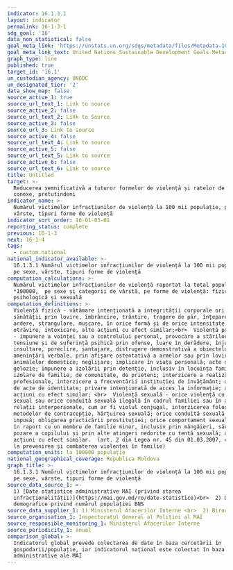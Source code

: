 ```yaml
---
indicator: 16.1.3.1
layout: indicator
permalink: 16-1-3-1
sdg_goal: '16'
data_non_statistical: false
goal_meta_link: 'https://unstats.un.org/sdgs/metadata/files/Metadata-16-01-03.pdf '
goal_meta_link_text: United Nations Sustainable Development Goals Metadata (PDF 217 KB)
graph_type: line
published: true
target_id: '16.1'
un_custodian_agency: UNODC
un_designated_tier: '2'
data_show_map: false
source_active_1: true
source_url_text_1: Link to source
source_active_2: false
source_url_text_2: Link to Source
source_active_3: false
source_url_3: Link to source
source_active_4: false
source_url_text_4: Link to source
source_active_5: false
source_url_text_5: Link to source
source_active_6: false
source_url_text_6: Link to source
title: Untitled
target: >-
  Reducerea semnificativă a tuturor formelor de violență și ratelor de deces
  conexe, pretutindeni
indicator_name: >-
  Numărul victimelor infracțiunilor de violență la 100 mii populație, pe sexe,
  vârste, tipuri forme de violență
indicator_sort_order: 16-01-03-01
reporting_status: complete
previous: 16-1-3
next: 16-1-4
tags:
  - custom.national
national_indicator_available: >-
  16.1.3.1 Numărul victimelor infracțiunilor de violență la 100 mii populație,
  pe sexe, vârste, tipuri forme de violență
computation_calculations: >-
  Numărul victimelor infracțiunilor de violență raportat la total populație
  *100000,  pe sexe și categorii de vârstă, pe forme de violență: fizică,
  psihologică și sexuală
computation_definitions: >-
  Violență fizică - vătămare intenționată a integrității corporale ori a
  sănătății prin lovire, îmbrâncire, trântire, tragere de păr, înțepare, tăiere,
  ardere, strangulare, mușcare, în orice formă și de orice intensitate, prin
  otrăvire, intoxicare, alte acțiuni cu efect similar;<br>  Violență psihologică
  - impunere a voinței sau a controlului personal, provocare a stărilor de
  tensiune și de suferință psihică prin ofense, luare în derâdere, înjurare,
  insultare, poreclire, șantajare, distrugere demonstrativă a obiectelor, prin
  amenințări verbale, prin afișare ostentativă a armelor sau prin lovire a
  animalelor domestice; neglijare; implicare în viața personală; acte de
  gelozie; impunere a izolării prin detenție, inclusiv în locuința familială;
  izolare de familie, de comunitate, de prieteni; interzicere a realizării
  profesionale, interzicere a frecventării instituției de învățământ; deposedare
  de acte de identitate; privare intenționată de acces la informație; alte
  acțiuni cu efect similar; <br>  Violență sexuală - orice violență cu caracter
  sexual sau orice conduită sexuală ilegală în cadrul familiei sau în alte
  relații interpersonale, cum ar fi violul conjugal, interzicerea folosirii
  metodelor de contracepție, hărțuirea sexuală; orice conduită sexuală nedorită,
  impusă; obligarea practicării prostituției; orice comportament sexual ilegal
  în raport cu un membru de familie minor, inclusiv prin mângâieri, sărutări,
  pozare a copilului și prin alte atingeri nedorite cu tentă sexuală; alte
  acțiuni cu efect similar.  (art. 2 din Legea nr. 45 din 01.03.2007, cu privire
  la prevenirea și combaterea violenței în familie)
computation_units: la 100000 populație
national_geographical_coverage: Republica Moldova
graph_title: >-
  16.1.3.1 Numărul victimelor infracțiunilor de violență la 100 mii populație,
  pe sexe, vârste, tipuri forme de violență
source_data_source_1: >-
  1) [Date statistice administrative MAI (privind starea
  infracționalității)](https://mai.gov.md/ro/date-statistice)<br>  2) Date
  demografice privind numărul populației BNS
source_data_supplier_1: 1) Ministerul Afacerilor Interne <br>  2) Biroul Național de Statistică
source_organisation_1: Inspectoratul General al Poliției al MAI
source_responsible_monitoring_1: Ministerul Afacerilor Interne
source_periodicity_1: anual
comparison_global: >-
  Indicatorul global prevede colectarea de date în baza cercetării în
  gospodarii/populație, iar indicatorul național este colectat în baza surselor
  administrative ale MAI
---
```

